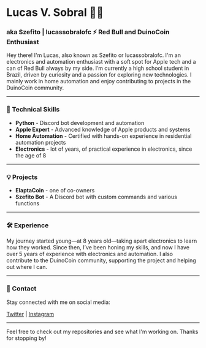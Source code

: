 # Lucas V. Sobral 👨‍💻

### aka Szefito | lucassobralofc ⚡️ Red Bull and DuinoCoin Enthusiast

Hey there! I'm Lucas, also known as Szefito or lucassobralofc. I'm an electronics and automation enthusiast with a soft spot for Apple tech and a can of Red Bull always by my side. I’m currently a high school student in Brazil, driven by curiosity and a passion for exploring new technologies. I mainly work in home automation and enjoy contributing to projects in the DuinoCoin community.

---

### 🚀 Technical Skills

- **Python** - Discord bot development and automation
- **Apple Expert** - Advanced knowledge of Apple products and systems
- **Home Automation** - Certified with hands-on experience in residential automation projects
- **Electronics** - lot of years, of practical experience in electronics, since the age of 8

---

### 💡 Projects

- **ElaptaCoin** -  one of co-owners
- **Szefito Bot** - A Discord bot with custom commands and various functions

---

### 🛠️ Experience

My journey started young—at 8 years old—taking apart electronics to learn how they worked. Since then, I’ve been honing my skills, and now I have over 5 years of experience with electronics and automation. I also contribute to the DuinoCoin community, supporting the project and helping out where I can.

---

### 📲 Contact

Stay connected with me on social media:

[Twitter](https://twitter.com/takszefito) | [Instagram](https://www.instagram.com/lucassobralofc) 

---

Feel free to check out my repositories and see what I'm working on. Thanks for stopping by!
